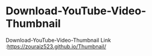 # Download-YouTube-Video-Thumbnail
Download-YouTube-Video-Thumbnail
Link :https://zouraiz523.github.io/Thumbnail/
